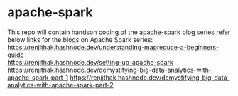 # apache-spark
This repo will contain handson coding of the apache-spark blog series refer below links for the blogs on Apache Spark series:
https://renjithak.hashnode.dev/understanding-mapreduce-a-beginners-guide         
https://renjithak.hashnode.dev/setting-up-apache-spark                      
https://renjithak.hashnode.dev/demystifying-big-data-analytics-with-apache-spark-part-1
https://renjithak.hashnode.dev/demystifying-big-data-analytics-with-apache-spark-part-2

